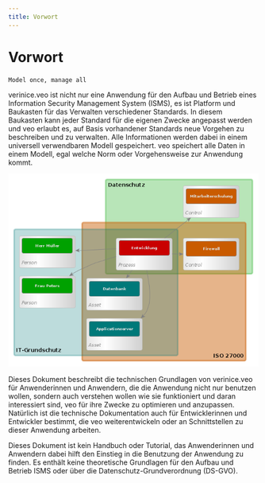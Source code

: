 ```yaml
---
title: Vorwort
---
```


# Vorwort

`Model once, manage all`

verinice.veo ist nicht nur eine Anwendung für den Aufbau und Betrieb eines Information Security Management System (ISMS), es ist Platform und Baukasten für das Verwalten verschiedener Standards. In diesem Baukasten kann jeder Standard für die eigenen Zwecke angepasst werden und veo erlaubt es, auf Basis vorhandener Standards neue Vorgehen zu beschreiben und zu verwalten. Alle Informationen werden dabei in einem universell verwendbaren Modell gespeichert. veo speichert alle Daten in einem Modell, egal welche Norm oder Vorgehensweise zur Anwendung kommt.

![veo-manage-all](media/veo-domains.png)

Dieses Dokument beschreibt die technischen Grundlagen von verinice.veo für Anwenderinnen und Anwendern, die die Anwendung nicht nur benutzen wollen, sondern auch verstehen wollen wie sie funktioniert und daran interessiert sind, veo für ihre Zwecke zu optimieren und anzupassen. Natürlich ist die technische Dokumentation auch für Entwicklerinnen und Entwickler bestimmt, die veo weiterentwickeln oder an Schnittstellen zu dieser Anwendung arbeiten.

Dieses Dokument ist kein Handbuch oder Tutorial, das Anwenderinnen und Anwendern dabei hilft den Einstieg in die Benutzung der Anwendung zu finden. Es enthält keine theoretische Grundlagen für den Aufbau und Betrieb ISMS oder über die Datenschutz-Grundverordnung (DS-GVO).
